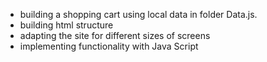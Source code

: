 - building a shopping cart using local data in folder Data.js.
- building html structure  
- adapting the site for different sizes of screens
- implementing functionality with Java Script

 
